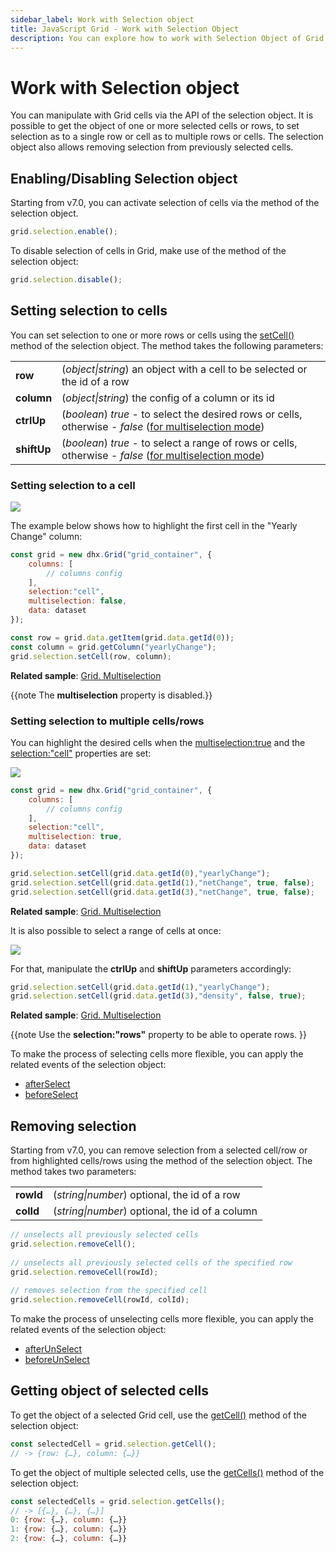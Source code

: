 ```yaml
---
sidebar_label: Work with Selection object
title: JavaScript Grid - Work with Selection Object 
description: You can explore how to work with Selection Object of Grid in the documentation of the DHTMLX JavaScript UI library. Browse developer guides and API reference, try out code examples and live demos, and download a free 30-day evaluation version of DHTMLX Suite.
---
```


# Work with Selection object

You can manipulate with Grid cells via the API of the selection object. It is possible to get the object of one or more selected cells or rows, to set selection as to a single row or cell as to multiple rows or cells. The selection object also allows removing selection from previously selected cells.

## Enabling/Disabling Selection object

Starting from v7.0, you can activate selection of cells via the [](grid/api/selection/selection_enable_method.md) method of the selection object.

~~~js
grid.selection.enable();
~~~

To disable selection of cells in Grid, make use of the [](grid/api/selection/selection_disable_method.md) method of the selection object:

~~~js
grid.selection.disable();
~~~

## Setting selection to cells

You can set selection to one or more rows or cells using the [setCell()](grid/api/selection/selection_setcell_method.md) method of the selection object. The method takes the following parameters:

<table>
    <tbody>
        <tr>
            <td><b>row</b></td>
            <td>(<i>object|string</i>) an object with a cell to be selected or the id of a row</td>
        </tr>
        <tr>
            <td><b>column</b></td>
            <td>(<i>object|string</i>) the config of a column or its id</td>
        </tr>
        <tr>
            <td><b>ctrlUp</b></td>
            <td>(<i>boolean</i>) <i>true</i> - to select the desired rows or cells, otherwise - <i>false</i> (<a href="../configuration#multiple-selection-of-grid-cells">for multiselection mode</a>)</td>
        </tr>
        <tr>
            <td><b>shiftUp</b></td>
            <td>(<i>boolean</i>) <i>true</i> - to select a range of rows or cells, otherwise - <i>false</i> (<a href="../configuration#multiple-selection-of-grid-cells">for multiselection mode</a>)</td>
        </tr>
    </tbody>
</table>

### Setting selection to a cell

![](../assets/grid/set_cell.png)

The example below shows how to highlight the first cell in the "Yearly Change" column:

~~~js {6}
const grid = new dhx.Grid("grid_container", {
    columns: [
        // columns config
    ],
    selection:"cell",
    multiselection: false,
    data: dataset
});

const row = grid.data.getItem(grid.data.getId(0));
const column = grid.getColumn("yearlyChange");
grid.selection.setCell(row, column);
~~~

**Related sample**: [Grid. Multiselection](https://snippet.dhtmlx.com/4nj0e9ye)

{{note The **multiselection** property is disabled.}}

### Setting selection to multiple cells/rows

You can highlight the desired cells when the [multiselection:true](grid/api/grid_multiselection_config.md) and the [selection:"cell"](grid/api/grid_selection_config.md) properties are set:

![](../assets/grid/desired_setcell.png)

~~~js {5,6}
const grid = new dhx.Grid("grid_container", {
    columns: [
        // columns config
    ],
    selection:"cell",
    multiselection: true,
    data: dataset
});

grid.selection.setCell(grid.data.getId(0),"yearlyChange");
grid.selection.setCell(grid.data.getId(1),"netChange", true, false);
grid.selection.setCell(grid.data.getId(3),"netChange", true, false);
~~~

**Related sample**: [Grid. Multiselection](https://snippet.dhtmlx.com/4nj0e9ye)

It is also possible to select a range of cells at once:

![](../assets/grid/range_setcell.png)

For that, manipulate the **ctrlUp** and **shiftUp** parameters accordingly:

~~~js
grid.selection.setCell(grid.data.getId(1),"yearlyChange");
grid.selection.setCell(grid.data.getId(3),"density", false, true);
~~~

**Related sample**: [Grid. Multiselection](https://snippet.dhtmlx.com/4nj0e9ye)

{{note Use the **selection:"rows"** property to be able to operate rows. }}

To make the process of selecting cells more flexible, you can apply the related events of the selection object:

- [afterSelect](grid/api/selection/selection_afterselect_event.md)
- [beforeSelect](grid/api/selection/selection_beforeselect_event.md)

## Removing selection

Starting from v7.0, you can remove selection from a selected cell/row or from highlighted cells/rows using the [](grid/api/selection/selection_removecell_method.md) method of the selection object. The method takes two parameters:

<table>
    <tbody>
        <tr>
            <td><b>rowId</b></td>
            <td>(<i>string|number</i>) optional, the id of a row</td>
        </tr>
        <tr>
            <td><b>colId</b></td>
            <td>(<i>string|number</i>) optional, the id of a column</td>
        </tr>
    </tbody>
</table>

~~~js
// unselects all previously selected cells
grid.selection.removeCell();
 
// unselects all previously selected cells of the specified row
grid.selection.removeCell(rowId);
 
// removes selection from the specified cell
grid.selection.removeCell(rowId, colId);
~~~

To make the process of unselecting cells more flexible, you can apply the related events of the selection object:

- [afterUnSelect](grid/api/selection/selection_afterunselect_event.md) 
- [beforeUnSelect](grid/api/selection/selection_beforeunselect_event.md)

## Getting object of selected cells

To get the object of a selected Grid cell, use the [getCell()](grid/api/selection/selection_getcell_method.md) method of the selection object:

~~~js
const selectedCell = grid.selection.getCell();
// -> {row: {…}, column: {…}}
~~~

To get the object of multiple selected cells, use the [getCells()](grid/api/selection/selection_getcells_method.md) method of the selection object:

~~~js
const selectedCells = grid.selection.getCells();
// -> [{…}, {…}, {…}]
0: {row: {…}, column: {…}}
1: {row: {…}, column: {…}}
2: {row: {…}, column: {…}}
~~~
